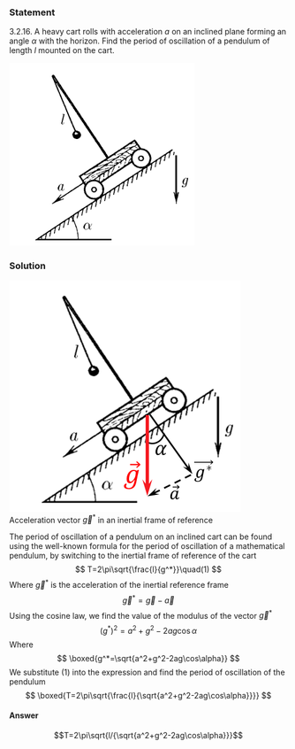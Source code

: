 ###  Statement 

$3.2.16.$ A heavy cart rolls with acceleration $a$ on an inclined plane forming an angle $\alpha$ with the horizon. Find the period of oscillation of a pendulum of length $l$ mounted on the cart. 

![ For problem $3.2.16$ |335x331, 31%](../../img/3.2.16/3.2.16.png)

### Solution

![ Acceleration vector $\vec{g}^*$ in an inertial frame of reference |419x418, 36%](../../img/3.2.16/3.2.16_1.png)  Acceleration vector $\vec{g}^*$ in an inertial frame of reference 

The period of oscillation of a pendulum on an inclined cart can be found using the well-known formula for the period of oscillation of a mathematical pendulum, by switching to the inertial frame of reference of the cart $$ T=2\pi\sqrt{\frac{l}{g^*}}\quad(1) $$ Where $\vec{g}^*$ is the acceleration of the inertial reference frame $$ \vec{g}^*=\vec{g}-\vec{a} $$ Using the cosine law, we find the value of the modulus of the vector $\vec{g}^*$ $$ (g^{*})^2=a^2+g^2-2ag\cos\alpha$$ Where $$ \boxed{g^*=\sqrt{a^2+g^2-2ag\cos\alpha}} $$ We substitute $(1)$ into the expression and find the period of oscillation of the pendulum $$ \boxed{T=2\pi\sqrt{\frac{l}{\sqrt{a^2+g^2-2ag\cos\alpha}}}} $$ 

#### Answer

$$T=2\pi\sqrt{l/{\sqrt{a^2+g^2-2ag\cos\alpha}}}$$ 
